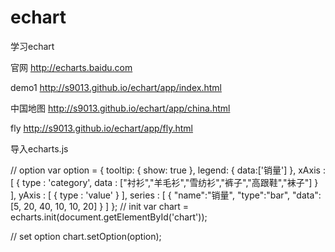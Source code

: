 echart
======

学习echart

官网 http://echarts.baidu.com

demo1 http://s9013.github.io/echart/app/index.html

中国地图 http://s9013.github.io/echart/app/china.html

fly	http://s9013.github.io/echart/app/fly.html

导入echarts.js

// option
  var option = {
                    tooltip: {
                        show: true
                    },
                    legend: {
                        data:['销量']
                    },
                    xAxis : [
                        {
                            type : 'category',
                            data : ["衬衫","羊毛衫","雪纺衫","裤子","高跟鞋","袜子"]
                        }
                    ],
                    yAxis : [
                        {
                            type : 'value'
                        }
                    ],
                    series : [
                        {
                            "name":"销量",
                            "type":"bar",
                            "data":[5, 20, 40, 10, 10, 20]
                        }
                    ]
                };
  // init
  var chart = echarts.init(document.getElementById('chart'));
  
  // set option
  chart.setOption(option);